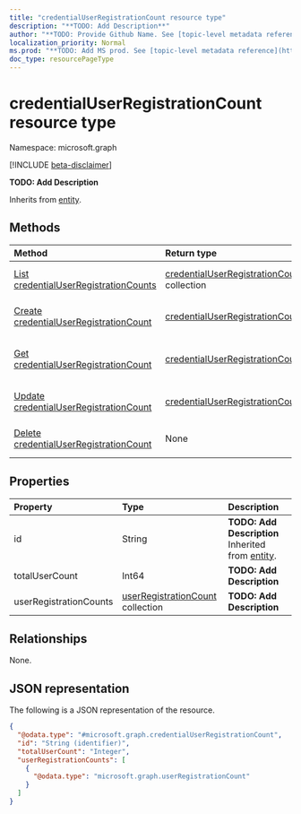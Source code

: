 ```yaml
---
title: "credentialUserRegistrationCount resource type"
description: "**TODO: Add Description**"
author: "**TODO: Provide Github Name. See [topic-level metadata reference](https://msgo.azurewebsites.net/add/document/guidelines/metadata.html#topic-level-metadata)**"
localization_priority: Normal
ms.prod: "**TODO: Add MS prod. See [topic-level metadata reference](https://msgo.azurewebsites.net/add/document/guidelines/metadata.html#topic-level-metadata)**"
doc_type: resourcePageType
---
```


# credentialUserRegistrationCount resource type

Namespace: microsoft.graph

[!INCLUDE [beta-disclaimer](../../includes/beta-disclaimer.md)]

**TODO: Add Description**


Inherits from [entity](../resources/entity.md).

## Methods
|Method|Return type|Description|
|:---|:---|:---|
|[List credentialUserRegistrationCounts](../api/credentialuserregistrationcount-list.md)|[credentialUserRegistrationCount](../resources/credentialuserregistrationcount.md) collection|Get a list of the [credentialUserRegistrationCount](../resources/credentialuserregistrationcount.md) objects and their properties.|
|[Create credentialUserRegistrationCount](../api/credentialuserregistrationcount-create.md)|[credentialUserRegistrationCount](../resources/credentialuserregistrationcount.md)|Create a new [credentialUserRegistrationCount](../resources/credentialuserregistrationcount.md) object.|
|[Get credentialUserRegistrationCount](../api/credentialuserregistrationcount-get.md)|[credentialUserRegistrationCount](../resources/credentialuserregistrationcount.md)|Read the properties and relationships of a [credentialUserRegistrationCount](../resources/credentialuserregistrationcount.md) object.|
|[Update credentialUserRegistrationCount](../api/credentialuserregistrationcount-update.md)|[credentialUserRegistrationCount](../resources/credentialuserregistrationcount.md)|Update the properties of a [credentialUserRegistrationCount](../resources/credentialuserregistrationcount.md) object.|
|[Delete credentialUserRegistrationCount](../api/credentialuserregistrationcount-delete.md)|None|Deletes a [credentialUserRegistrationCount](../resources/credentialuserregistrationcount.md) object.|

## Properties
|Property|Type|Description|
|:---|:---|:---|
|id|String|**TODO: Add Description** Inherited from [entity](../resources/entity.md).|
|totalUserCount|Int64|**TODO: Add Description**|
|userRegistrationCounts|[userRegistrationCount](../resources/userregistrationcount.md) collection|**TODO: Add Description**|

## Relationships
None.

## JSON representation
The following is a JSON representation of the resource.
<!-- {
  "blockType": "resource",
  "keyProperty": "id",
  "@odata.type": "microsoft.graph.credentialUserRegistrationCount",
  "baseType": "microsoft.graph.entity",
  "openType": false
}
-->
``` json
{
  "@odata.type": "#microsoft.graph.credentialUserRegistrationCount",
  "id": "String (identifier)",
  "totalUserCount": "Integer",
  "userRegistrationCounts": [
    {
      "@odata.type": "microsoft.graph.userRegistrationCount"
    }
  ]
}
```

